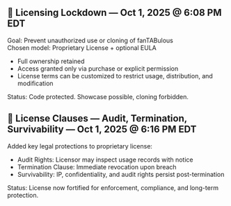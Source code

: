 ## 🔐 Licensing Lockdown — Oct 1, 2025 @ 6:08 PM EDT

Goal: Prevent unauthorized use or cloning of fanTABulous  
Chosen model: Proprietary License + optional EULA  
- Full ownership retained
- Access granted only via purchase or explicit permission
- License terms can be customized to restrict usage, distribution, and modification

Status: Code protected. Showcase possible, cloning forbidden.  

## 📜 License Clauses — Audit, Termination, Survivability — Oct 1, 2025 @ 6:16 PM EDT

Added key legal protections to proprietary license:
- Audit Rights: Licensor may inspect usage records with notice
- Termination Clause: Immediate revocation upon breach
- Survivability: IP, confidentiality, and audit rights persist post-termination

Status: License now fortified for enforcement, compliance, and long-term protection.  
